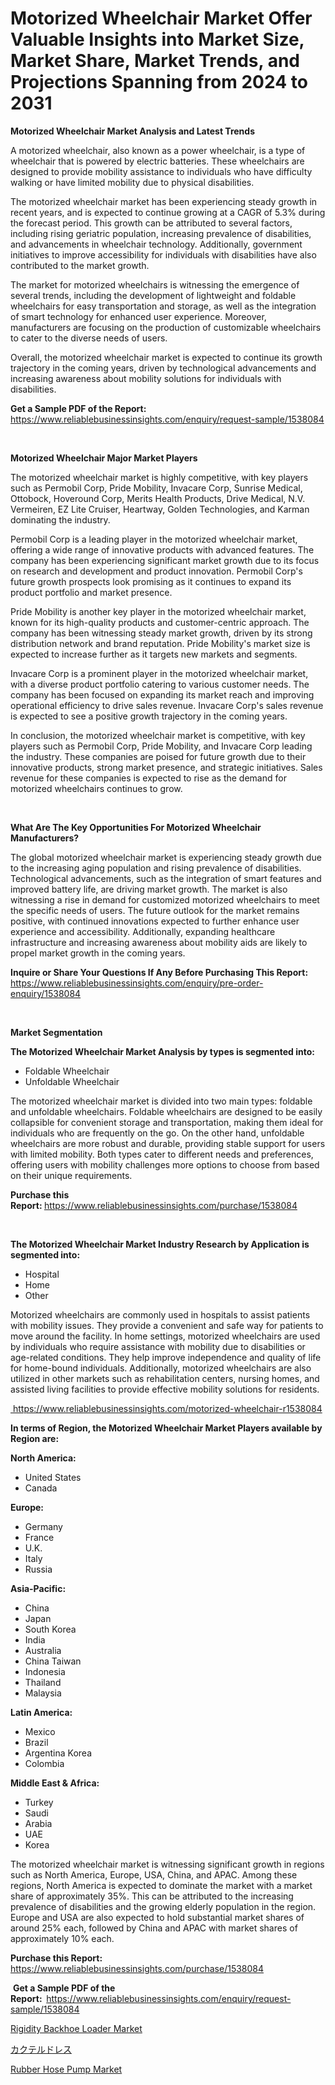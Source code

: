 <p><h1>Motorized Wheelchair Market Offer Valuable Insights into Market Size, Market Share, Market Trends, and Projections Spanning from 2024 to 2031</h1></p><p><strong>Motorized Wheelchair Market Analysis and Latest Trends</strong></p>
<p><p>A motorized wheelchair, also known as a power wheelchair, is a type of wheelchair that is powered by electric batteries. These wheelchairs are designed to provide mobility assistance to individuals who have difficulty walking or have limited mobility due to physical disabilities.</p><p>The motorized wheelchair market has been experiencing steady growth in recent years, and is expected to continue growing at a CAGR of 5.3% during the forecast period. This growth can be attributed to several factors, including rising geriatric population, increasing prevalence of disabilities, and advancements in wheelchair technology. Additionally, government initiatives to improve accessibility for individuals with disabilities have also contributed to the market growth.</p><p>The market for motorized wheelchairs is witnessing the emergence of several trends, including the development of lightweight and foldable wheelchairs for easy transportation and storage, as well as the integration of smart technology for enhanced user experience. Moreover, manufacturers are focusing on the production of customizable wheelchairs to cater to the diverse needs of users.</p><p>Overall, the motorized wheelchair market is expected to continue its growth trajectory in the coming years, driven by technological advancements and increasing awareness about mobility solutions for individuals with disabilities.</p></p>
<p><strong>Get a Sample PDF of the Report:&nbsp;</strong> <a href="https://www.reliablebusinessinsights.com/enquiry/request-sample/1538084">https://www.reliablebusinessinsights.com/enquiry/request-sample/1538084</a></p>
<p>&nbsp;</p>
<p><strong>Motorized Wheelchair Major Market Players</strong></p>
<p><p>The motorized wheelchair market is highly competitive, with key players such as Permobil Corp, Pride Mobility, Invacare Corp, Sunrise Medical, Ottobock, Hoveround Corp, Merits Health Products, Drive Medical, N.V. Vermeiren, EZ Lite Cruiser, Heartway, Golden Technologies, and Karman dominating the industry.</p><p>Permobil Corp is a leading player in the motorized wheelchair market, offering a wide range of innovative products with advanced features. The company has been experiencing significant market growth due to its focus on research and development and product innovation. Permobil Corp's future growth prospects look promising as it continues to expand its product portfolio and market presence.</p><p>Pride Mobility is another key player in the motorized wheelchair market, known for its high-quality products and customer-centric approach. The company has been witnessing steady market growth, driven by its strong distribution network and brand reputation. Pride Mobility's market size is expected to increase further as it targets new markets and segments.</p><p>Invacare Corp is a prominent player in the motorized wheelchair market, with a diverse product portfolio catering to various customer needs. The company has been focused on expanding its market reach and improving operational efficiency to drive sales revenue. Invacare Corp's sales revenue is expected to see a positive growth trajectory in the coming years.</p><p>In conclusion, the motorized wheelchair market is competitive, with key players such as Permobil Corp, Pride Mobility, and Invacare Corp leading the industry. These companies are poised for future growth due to their innovative products, strong market presence, and strategic initiatives. Sales revenue for these companies is expected to rise as the demand for motorized wheelchairs continues to grow.</p></p>
<p>&nbsp;</p>
<p><strong>What Are The Key Opportunities For Motorized Wheelchair Manufacturers?</strong></p>
<p><p>The global motorized wheelchair market is experiencing steady growth due to the increasing aging population and rising prevalence of disabilities. Technological advancements, such as the integration of smart features and improved battery life, are driving market growth. The market is also witnessing a rise in demand for customized motorized wheelchairs to meet the specific needs of users. The future outlook for the market remains positive, with continued innovations expected to further enhance user experience and accessibility. Additionally, expanding healthcare infrastructure and increasing awareness about mobility aids are likely to propel market growth in the coming years.</p></p>
<p><strong>Inquire or Share Your Questions If Any Before Purchasing This Report:</strong> <a href="https://www.reliablebusinessinsights.com/enquiry/pre-order-enquiry/1538084">https://www.reliablebusinessinsights.com/enquiry/pre-order-enquiry/1538084</a></p>
<p>&nbsp;</p>
<p><strong>Market Segmentation</strong></p>
<p><strong>The Motorized Wheelchair Market Analysis by types is segmented into:</strong></p>
<p><ul><li>Foldable Wheelchair</li><li>Unfoldable Wheelchair</li></ul></p>
<p><p>The motorized wheelchair market is divided into two main types: foldable and unfoldable wheelchairs. Foldable wheelchairs are designed to be easily collapsible for convenient storage and transportation, making them ideal for individuals who are frequently on the go. On the other hand, unfoldable wheelchairs are more robust and durable, providing stable support for users with limited mobility. Both types cater to different needs and preferences, offering users with mobility challenges more options to choose from based on their unique requirements.</p></p>
<p><strong>Purchase this Report:&nbsp;</strong><a href="https://www.reliablebusinessinsights.com/purchase/1538084">https://www.reliablebusinessinsights.com/purchase/1538084</a></p>
<p>&nbsp;</p>
<p><strong>The Motorized Wheelchair Market Industry Research by Application is segmented into:</strong></p>
<p><ul><li>Hospital</li><li>Home</li><li>Other</li></ul></p>
<p><p>Motorized wheelchairs are commonly used in hospitals to assist patients with mobility issues. They provide a convenient and safe way for patients to move around the facility. In home settings, motorized wheelchairs are used by individuals who require assistance with mobility due to disabilities or age-related conditions. They help improve independence and quality of life for home-bound individuals. Additionally, motorized wheelchairs are also utilized in other markets such as rehabilitation centers, nursing homes, and assisted living facilities to provide effective mobility solutions for residents.</p></p>
<p><a href="https://www.reliablebusinessinsights.com/motorized-wheelchair-r1538084">&nbsp;https://www.reliablebusinessinsights.com/motorized-wheelchair-r1538084</a></p>
<p><strong>In terms of Region, the Motorized Wheelchair Market Players available by Region are:</strong></p>
<p>
    <p> <strong> North America: </strong>
        <ul>
            <li>United States</li>
            <li>Canada</li>
        </ul>
        </p> 
    <p> <strong> Europe: </strong>
        <ul>
            <li>Germany</li>
            <li>France</li>
            <li>U.K.</li>
            <li>Italy</li>
            <li>Russia</li>
        </ul>
        </p> 
    <p> <strong> Asia-Pacific: </strong>
        <ul>
            <li>China</li>
            <li>Japan</li>
            <li>South Korea</li>
            <li>India</li>
            <li>Australia</li>
            <li>China Taiwan</li>
            <li>Indonesia</li>
            <li>Thailand</li>
            <li>Malaysia</li>
        </ul>
        </p> 
    <p> <strong> Latin America: </strong>
        <ul>
            <li>Mexico</li>
            <li>Brazil</li>
            <li>Argentina Korea</li>
            <li>Colombia</li>
        </ul>
        </p> 
    <p> <strong> Middle East & Africa: </strong>
        <ul>
            <li>Turkey</li>
            <li>Saudi</li>
            <li>Arabia</li>
            <li>UAE</li>
            <li>Korea</li>
        </ul>
    </p>
    </p>
<p><p>The motorized wheelchair market is witnessing significant growth in regions such as North America, Europe, USA, China, and APAC. Among these regions, North America is expected to dominate the market with a market share of approximately 35%. This can be attributed to the increasing prevalence of disabilities and the growing elderly population in the region. Europe and USA are also expected to hold substantial market shares of around 25% each, followed by China and APAC with market shares of approximately 10% each.</p></p>
<p><strong>Purchase this Report: </strong><a href="https://www.reliablebusinessinsights.com/purchase/1538084">https://www.reliablebusinessinsights.com/purchase/1538084</a></p>
<p>&nbsp;<strong>Get a Sample PDF of the Report:&nbsp;&nbsp;</strong><a href="https://www.reliablebusinessinsights.com/enquiry/request-sample/1538084">https://www.reliablebusinessinsights.com/enquiry/request-sample/1538084</a></p>
<p><strong></strong></p>
<p><p><a href="https://github.com/maesanjaya8/Market-Research-Report-List-1/blob/main/rigidity-backhoe-loader-market.md">Rigidity Backhoe Loader Market</a></p><p><a href="https://github.com/BrionnaBoyle/Market-Research-Report-List-1/blob/main/9934392168394.md">カクテルドレス</a></p><p><a href="https://github.com/sowravmitra0/Market-Research-Report-List-1/blob/main/rubber-hose-pump-market.md">Rubber Hose Pump Market</a></p></p>